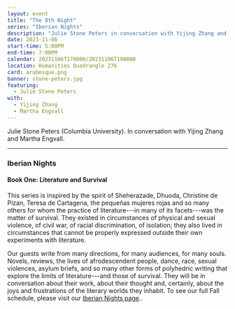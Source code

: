 ```yaml
---
layout: event
title: "The 8th Night"
series: "Iberian Nights"
description: "Julie Stone Peters in conversation with Yijing Zhang and Martha Engvall"
date: 2023-11-06
start-time: 5:00PM
end-time: 7:00PM
calendar: 20231106T170000/20231106T190000
location: Humanities Quadrangle 276
card: arabesque.png
banner: stone-peters.jpg
featuring:
  - Julie Stone Peters
with:
  - Yijing Zhang
  - Martha Engvall
---
```


Julie Stone Peters (Columbia University). In conversation with Yijing Zhang and Martha Engvall.

---

### Iberian Nights

#### Book One: Literature and Survival

This series is inspired by the spirit of Sheherazade, Dhuoda, Christine de Pizan, Teresa de Cartagena, the pequeñas mujeres rojas and so many others for whom the practice of literature---in many of its facets---was the matter of survival. They existed in circumstances of physical and sexual violence, of civil war, of racial discrimination, of isolation; they also lived in circumstances that cannot be properly expressed outside their own experiments with literature.

Our guests write from many directions, for many audiences, for many souls. Novels, reviews, the lives of afrodescendent people, dance, race, sexual violences, asylum briefs, and so many other forms of polyhedric writing that explore the limits of literature---and those of survival. They will be in conversation about their work, about their thought and, certainly, about the joys and frustrations of the literary worlds they inhabit. To see our full Fall schedule, please visit our [Iberian Nights page](https://creativeforum.yale.edu/special/iberian-nights.html)..
